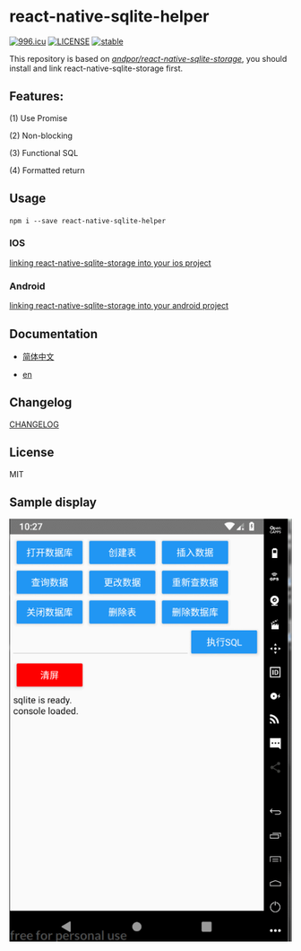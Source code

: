 # react-native-sqlite-helper

[![996.icu](https://img.shields.io/badge/link-996.icu-red.svg)](https://996.icu) [![LICENSE](https://img.shields.io/badge/license-Anti%20996-blue.svg)](https://github.com/996icu/996.ICU/blob/master/LICENSE) [![stable](http://badges.github.io/stability-badges/dist/stable.svg)](http://github.com/badges/stability-badges)

This repository is based on *[andpor/react-native-sqlite-storage](https://github.com/andpor/react-native-sqlite-storage)*, you should install and link react-native-sqlite-storage first.

## Features:

(1) Use Promise

(2) Non-blocking

(3) Functional SQL

(4) Formatted return

## Usage

`npm i --save react-native-sqlite-helper`

### IOS

[linking react-native-sqlite-storage into your ios project](https://github.com/andpor/react-native-sqlite-storage#ios)

### Android

[linking react-native-sqlite-storage into your android project](https://github.com/andpor/react-native-sqlite-storage#how-to-use-android)


## Documentation

* [简体中文](./docs/zh-cn.md)

* [en](./docs/en-us.md)

## Changelog

[CHANGELOG](./CHANGELOG.md)

## License

MIT

## Sample display

![Sample display](./static/demo.gif)